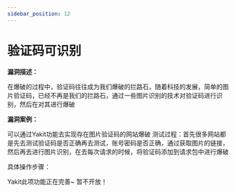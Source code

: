 ```yaml
---
sidebar_position: 12
---
```


# 验证码可识别

**漏洞描述：**

在爆破的过程中，验证码往往成为我们爆破的拦路石，随着科技的发展，简单的图片验证码，已经不再是我们的拦路石，通过一些图片识别的技术对验证码进行识别，然后在对其进行爆破

**漏洞案例：**

可以通过Yakit功能去实现存在图片验证码的网站爆破
测试过程：首先很多网站都是先去测试验证码是否正确再去测试，账号密码是否正确，通过获取图片的链接，然后再去进行图片识别，在去每次请求的时候，将验证码添加到请求包中进行爆破

具体操作步骤：

Yakit此项功能正在完善~  暂不开放！

